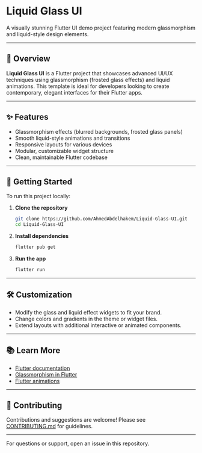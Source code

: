 # Liquid Glass UI

A visually stunning Flutter UI demo project featuring modern glassmorphism and liquid-style design elements.

---

## 🚀 Overview

**Liquid Glass UI** is a Flutter project that showcases advanced UI/UX techniques using glassmorphism (frosted glass effects) and liquid animations. This template is ideal for developers looking to create contemporary, elegant interfaces for their Flutter apps.

---

## ✨ Features

- Glassmorphism effects (blurred backgrounds, frosted glass panels)
- Smooth liquid-style animations and transitions
- Responsive layouts for various devices
- Modular, customizable widget structure
- Clean, maintainable Flutter codebase

---

## 🏁 Getting Started

To run this project locally:

1. **Clone the repository**
    ```sh
    git clone https://github.com/AhmedAbdelhakem/Liquid-Glass-UI.git
    cd Liquid-Glass-UI
    ```

2. **Install dependencies**
    ```sh
    flutter pub get
    ```

3. **Run the app**
    ```sh
    flutter run
    ```

---

## 🛠️ Customization

- Modify the glass and liquid effect widgets to fit your brand.
- Change colors and gradients in the theme or widget files.
- Extend layouts with additional interactive or animated components.

---

## 📚 Learn More

- [Flutter documentation](https://flutter.dev/docs)
- [Glassmorphism in Flutter](https://flutterawesome.com/tag/glassmorphism/)
- [Flutter animations](https://docs.flutter.dev/development/ui/animations)

---

## 🤝 Contributing

Contributions and suggestions are welcome! Please see [CONTRIBUTING.md](CONTRIBUTING.md) for guidelines.

---

For questions or support, open an issue in this repository.
